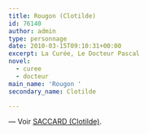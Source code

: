 ```yaml
---
title: Rougon (Clotilde)
id: 76140
author: admin
type: personnage
date: 2010-03-15T09:10:31+00:00
excerpt: La Curée, Le Docteur Pascal
novel:
  - curee
  - docteur
main_name: 'Rougon '
secondary_name: Clotilde

---
```

— Voir <a href="/personnage/saccard-clotilde/" target="_self">SACCARD (Clotilde)</a>.